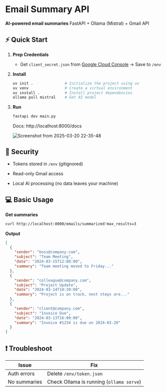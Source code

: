 # Email Summary API

**AI-powered email summaries** FastAPI + Ollama (Mistral) + Gmail API

## ⚡ Quick Start

1. **Prep Credentials**

   - Get `client_secret.json` from [Google Cloud Console](https://console.cloud.google.com/ "null") → Save to `/env`

2. **Install**

   ```bash
   uv init .              # Initialize the project using uv
   uv venv                # Create a virtual environment
   uv install .           # Install project dependencies
   ollama pull mistral    # Get AI model

   ```

3. **Run**

   ```bash
   fastapi dev main.py
   ```

   Docs: http://localhost:8000/docs

   ![Screenshot from 2025-03-20 22-35-48](https://github.com/user-attachments/assets/69e3bdac-9550-4893-87ab-5c70b9442e89)


## 🔐 Security

- Tokens stored in `/env` (gitignored)

- Read-only Gmail access

- Local AI processing (no data leaves your machine)

## 💻 Basic Usage

**Get summaries**

```bash
curl http://localhost:8000/emails/summarized?max_results=3
```

**Output**

```json
[
  {
    "sender": "boss@company.com",
    "subject": "Team Meeting",
    "date": "2024-03-15T12:00:00",
    "summary": "Team meeting moved to Friday..."
  },
  {
    "sender": "colleague@company.com",
    "subject": "Project Update",
    "date": "2024-03-14T10:30:00",
    "summary": "Project is on track, next steps are..."
  },
  {
    "sender": "client@company.com",
    "subject": "Invoice Due",
    "date": "2024-03-13T16:00:00",
    "summary": "Invoice #1234 is due on 2024-03-20"
  }
]
```

## ❗ Troubleshoot

| **Issue**    | **Fix**                                  |
| ------------ | ---------------------------------------- |
| Auth errors  | Delete `/env/token.json`                 |
| No summaries | Check Ollama is running (`ollama serve`) |
